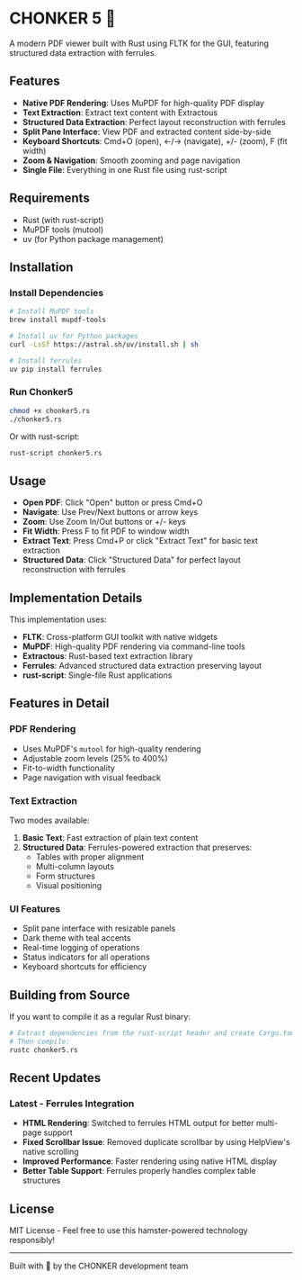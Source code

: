 # CHONKER 5 🐹

A modern PDF viewer built with Rust using FLTK for the GUI, featuring structured data extraction with ferrules.

## Features

- **Native PDF Rendering**: Uses MuPDF for high-quality PDF display
- **Text Extraction**: Extract text content with Extractous
- **Structured Data Extraction**: Perfect layout reconstruction with ferrules
- **Split Pane Interface**: View PDF and extracted content side-by-side
- **Keyboard Shortcuts**: Cmd+O (open), ←/→ (navigate), +/- (zoom), F (fit width)
- **Zoom & Navigation**: Smooth zooming and page navigation
- **Single File**: Everything in one Rust file using rust-script

## Requirements

- Rust (with rust-script)
- MuPDF tools (mutool)
- uv (for Python package management)

## Installation

### Install Dependencies

```bash
# Install MuPDF tools
brew install mupdf-tools

# Install uv for Python packages
curl -LsSf https://astral.sh/uv/install.sh | sh

# Install ferrules
uv pip install ferrules
```

### Run Chonker5

```bash
chmod +x chonker5.rs
./chonker5.rs
```

Or with rust-script:
```bash
rust-script chonker5.rs
```

## Usage

- **Open PDF**: Click "Open" button or press Cmd+O
- **Navigate**: Use Prev/Next buttons or arrow keys
- **Zoom**: Use Zoom In/Out buttons or +/- keys
- **Fit Width**: Press F to fit PDF to window width
- **Extract Text**: Press Cmd+P or click "Extract Text" for basic text extraction
- **Structured Data**: Click "Structured Data" for perfect layout reconstruction with ferrules

## Implementation Details

This implementation uses:
- **FLTK**: Cross-platform GUI toolkit with native widgets
- **MuPDF**: High-quality PDF rendering via command-line tools
- **Extractous**: Rust-based text extraction library
- **Ferrules**: Advanced structured data extraction preserving layout
- **rust-script**: Single-file Rust applications

## Features in Detail

### PDF Rendering
- Uses MuPDF's `mutool` for high-quality rendering
- Adjustable zoom levels (25% to 400%)
- Fit-to-width functionality
- Page navigation with visual feedback

### Text Extraction
Two modes available:
1. **Basic Text**: Fast extraction of plain text content
2. **Structured Data**: Ferrules-powered extraction that preserves:
   - Tables with proper alignment
   - Multi-column layouts
   - Form structures
   - Visual positioning

### UI Features
- Split pane interface with resizable panels
- Dark theme with teal accents
- Real-time logging of operations
- Status indicators for all operations
- Keyboard shortcuts for efficiency

## Building from Source

If you want to compile it as a regular Rust binary:

```bash
# Extract dependencies from the rust-script header and create Cargo.toml
# Then compile:
rustc chonker5.rs
```

## Recent Updates

### Latest - Ferrules Integration
- **HTML Rendering**: Switched to ferrules HTML output for better multi-page support
- **Fixed Scrollbar Issue**: Removed duplicate scrollbar by using HelpView's native scrolling
- **Improved Performance**: Faster rendering using native HTML display
- **Better Table Support**: Ferrules properly handles complex table structures

## License

MIT License - Feel free to use this hamster-powered technology responsibly!

---

Built with 🐹 by the CHONKER development team
